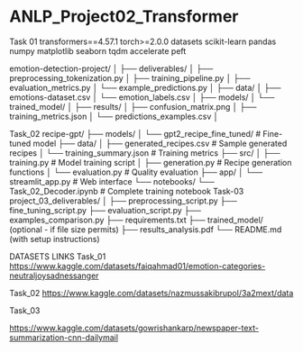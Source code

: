 # ANLP_Project02_Transformer

Task 01 
transformers==4.57.1
torch>=2.0.0
datasets
scikit-learn
pandas
numpy
matplotlib
seaborn
tqdm
accelerate
peft

emotion-detection-project/
│
├── deliverables/
│   ├── preprocessing_tokenization.py
│   ├── training_pipeline.py
│   ├── evaluation_metrics.py
│   └── example_predictions.py
│
├── data/
│   ├── emotions-dataset.csv
│   └── emotion_labels.csv
│
├── models/
│   └── trained_model/
│
├── results/
│   ├── confusion_matrix.png
│   ├── training_metrics.json
│   └── predictions_examples.csv
│

Task_02
recipe-gpt/
├── models/
│   └── gpt2_recipe_fine_tuned/     # Fine-tuned model
├── data/
│   ├── generated_recipes.csv       # Sample generated recipes
│   └── training_summary.json       # Training metrics
├── src/
│   ├── training.py                 # Model training script
│   ├── generation.py               # Recipe generation functions
│   └── evaluation.py               # Quality evaluation
├── app/
│   └── streamlit_app.py            # Web interface
└── notebooks/
    └── Task_02_Decoder.ipynb       # Complete training notebook
Task-03
project_03_deliverables/
│
├── preprocessing_script.py
├── fine_tuning_script.py
├── evaluation_script.py
├── examples_comparison.py
├── requirements.txt
├── trained_model/ (optional - if file size permits)
├── results_analysis.pdf
└── README.md (with setup instructions)

DATASETS LINKS 
Task_01
https://www.kaggle.com/datasets/faiqahmad01/emotion-categories-neutraljoysadnessanger	

Task_02
https://www.kaggle.com/datasets/nazmussakibrupol/3a2mext/data	


Task_03

https://www.kaggle.com/datasets/gowrishankarp/newspaper-text-summarization-cnn-dailymail
